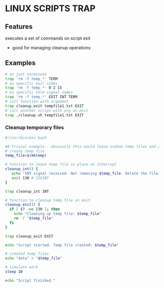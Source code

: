 # LINUX SCRIPTS TRAP

## Features
executes a set of commands on script exit
- good for managing cleanup operations

## Examples
```bash
# on just terminate
trap 'rm -f temp_*' TERM
# on specific exit codes
trap 'rm -f temp_*' 0 2 15
# on specific term signal names
trap 'rm -f temp_*' EXIT INT TERM
# call function with argument
trap cleanup_exit tempfile1.txt EXIT
# call another script with arg on exit
trap ./cleanup.sh tempfile1.txt EXIT
```

### Cleanup temporary files
```bash
#!/usr/bin/env bash

## Trivial example - obviously this would leave orphan temp files and could fill up storage
# create temp file
temp_file=$(mktemp)

# function to leave temp file in place on interrupt
cleanup_int() {
   echo "INT signal received. Not removing $temp_file. Delete the file yourself."
   exit 130 # SIGINT
}

trap cleanup_int INT

# function to cleanup temp file on exit
cleanup_exit() {
  if [ $? -ne 130 ]; then
    echo "Cleaning up temp file: $temp_file"
    rm -f "$temp_file"
  fi
}

trap cleanup_exit EXIT

echo "Script started. Temp file created: $temp_file"

# created temp files
echo "data" > "$temp_file"

# simulate work
sleep 10

echo "Script finished."
```
